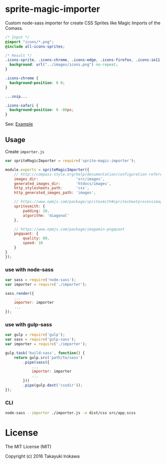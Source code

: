 # sprite-magic-importer
Custom node-sass importer for create CSS Sprites like Magic Imports of the Comass.

```scss
/* Input */
@import "icons/*.png";
@include all-icons-sprites;
```

```css
/* Result */
.icons-sprite, .icons-chrome, .icons-edge, .icons-firefox, .icons-ie11, .icons-ie9, .icons-opera, .icons-safari {
  background: url("../images/icons.png") no-repeat;
}

.icons-chrome {
  background-position: 0 0;
}

...snip...

.icons-safari {
  background-position: 0 -80px;
}
```

See: [Example](https://github.com/irok/sprite-magic-importer/tree/master/example)

## Usage
Create `importer.js`

```js
var spriteMagicImporter = require('sprite-magic-importer');

module.exports = spriteMagicImporter({
    // http://compass-style.org/help/documentation/configuration-reference/
    images_dir:                 'src/images',
    generated_images_dir:       'htdocs/images',
    http_stylesheets_path:      'css',
    http_generated_images_path: 'images',

    // https://www.npmjs.com/package/spritesmith#spritesheetprocessimagesimages-options
    spritesmith: {
        padding: 10,
        algorithm: 'diagonal'
    },

    // https://www.npmjs.com/package/imagemin-pngquant
    pngquant: {
        quality: 80,
        speed: 10
    }
}
});
```

### use with node-sass

```js
var sass = require('node-sass');
var importer = require('./importer');

sass.render({
    ...
    importer: importer
    ...
});
```

### use with gulp-sass

```js
var gulp = require('gulp');
var sass = require('gulp-sass');
var importer = require('./importer');

gulp.task('build:sass', function() {
    return gulp.src('path/to/sass')
        .pipe(sass({
            ...
            importer: importer
            ...
        }))
        .pipe(gulp.dest('cssdir'));
});
```

### CLI
```bash
node-sass --importer ./importer.js -o dist/css src/app.scss
```

# License

The MIT License (MIT)

Copyright (c) 2016 Takayuki Irokawa

